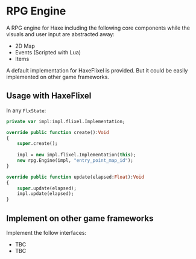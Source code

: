 # RPG Engine

A RPG engine for Haxe including the following core components while the visuals and user input are abstracted away:

- 2D Map
- Events (Scripted with Lua)
- Items

A default implementation for HaxeFlixel is provided. 
But it could be easily implemented on other game frameworks.

## Usage with HaxeFlixel

In any `FlxState`:

```haxe
private var impl:impl.flixel.Implementation;

override public function create():Void
{
	super.create();
	
	impl = new impl.flixel.Implementation(this);
	new rpg.Engine(impl, "entry_point_map_id");
}

override public function update(elapsed:Float):Void 
{
	super.update(elapsed);
	impl.update(elapsed);
}
```

## Implement on other game frameworks

Implement the follow interfaces:
- TBC
- TBC